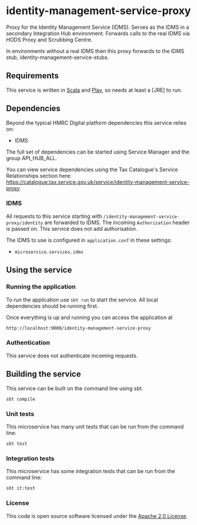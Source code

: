 # identity-management-service-proxy

Proxy for the Identity Management Service (IDMS). Serves as the IDMS in a 
secondary Integration Hub environment. Forwards calls to the real IDMS via HODS Proxy
and Scrubbing Centre.

In environments without a real IDMS then this proxy forwards to the IDMS stub,
identity-management-service-stubs.

## Requirements

This service is written in [Scala](http://www.scala-lang.org/) and [Play](http://playframework.com/), so needs at least a [JRE] to run.

## Dependencies
Beyond the typical HMRC Digital platform dependencies this service relies on:
- IDMS

The full set of dependencies can be started using Service Manager and the group API_HUB_ALL.

You can view service dependencies using the Tax Catalogue's Service Relationships
section here:
https://catalogue.tax.service.gov.uk/service/identity-management-service-proxy

### IDMS
All requests to this service starting with `/identity-management-service-proxy/identity` 
are forwarded to IDMS. The incoming `Authorization` header is passed on. This
service does not add authorisation.

The IDMS to use is configured in `application.conf` in these settings: 
- `microservice.services.idms`

## Using the service

### Running the application

To run the application use `sbt run` to start the service. All local dependencies should be running first.

Once everything is up and running you can access the application at

```
http://localhost:9000/identity-management-service-proxy
```

### Authentication
This service does not authenticate incoming requests.

## Building the service
This service can be built on the command line using sbt.
```
sbt compile
```

### Unit tests
This microservice has many unit tests that can be run from the command line:
```
sbt test
```

### Integration tests
This microservice has some integration tests that can be run from the command line:
```
sbt it:test
```

### License

This code is open source software licensed under the [Apache 2.0 License]("http://www.apache.org/licenses/LICENSE-2.0.html").
